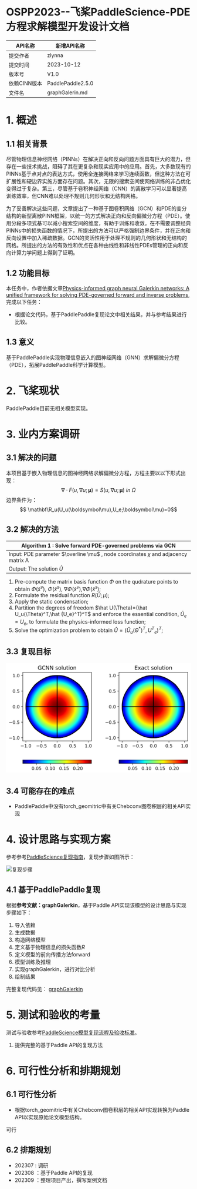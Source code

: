 # OSPP2023--飞桨PaddleScience-PDE方程求解模型开发设计文档
| API名称 | 新增API名称 |
| --- | --- |
| 提交作者 | zlynna |
| 提交时间 | 2023-10-12 |
| 版本号 | V1.0 |
| 依赖CINN版本 | PaddlePaddle2.5.0 |
| 文件名 | graphGalerin.md |
# 1. 概述
## 1.1 相关背景
尽管物理信息神经网络（PINNs）在解决正向和反向问题方面具有巨大的潜力，但存在一些技术挑战，阻碍了其在更复杂和现实应用中的应用。首先，大多数现有的PINNs基于点对点的表达方式，使用全连接网络来学习连续函数，但这种方法在可扩展性和硬边界实施方面存在问题。其次，无限的搜索空间使网络训练的非凸优化变得过于复杂。第三，尽管基于卷积神经网络（CNN）的离散学习可以显著提高训练效率，但CNN难以处理不规则几何形状和无结构网格。

为了妥善解决这些问题，文章提出了一种基于图卷积网络（GCN）和PDE的变分结构的新型离散PINN框架，以统一的方式解决正向和反向偏微分方程（PDE）。使用分段多项式基可以减小搜索空间的维度，有助于训练和收敛。在不需要调整经典PINNs中的损失函数的情况下，所提出的方法可以严格强制边界条件，并在正向和反向设置中加入稀疏数据。GCN的灵活性用于处理不规则的几何形状和无结构的网格。所提出的方法的有效性和优点在各种由线性和非线性PDEs管理的正向和反向计算力学问题上得到了证明。
## 1.2 功能目标
本任务中，作者依据文章[Physics-informed graph neural Galerkin networks: A unified framework for solving PDE-governed forward and inverse problems](https://www.sciencedirect.com/science/article/pii/S0045782521007076),完成以下任务：
- 根据论文代码，基于PaddlePaddle复现论文中相关结果，并与参考结果进行比较。
## 1.3 意义
基于PaddlePaddle实现物理信息嵌入的图神经网络（GNN）求解偏微分方程（PDE），拓展PaddlePaddle科学计算模型。
# 2. 飞桨现状
PaddlePaddle目前无相关模型实现。
# 3. 业内方案调研
## 3.1 解决的问题
本项目基于嵌入物理信息的图神经网络求解偏微分方程，方程主要以以下形式出现：
$$ \nabla \cdot F(u, \nabla u; \boldsymbol\mu) = S(u, \nabla u; \boldsymbol\mu) \: in \:  \Omega $$
边界条件为：
$$ \mathbf\R_u(U_u(\boldsymbol\mu),U_e;\boldsymbol\mu)=0$$
## 3.2 解决的方法
| Algorithm 1 : Solve forward PDE-governed problems via GCN|
| ------|
|Input: PDE parameter $\overline \mu$ , node coordinates $\chi$ and adjacency matrix A|
|Output: The solution $\hat U$|
1. Pre-compute the matrix basis function $\Phi$ on the qudrature points to obtain $\Phi(\widetilde x^v)$, $\Phi(\widetilde x^s)$, $\nabla \Phi(\widetilde x^v)$,$\nabla \Phi(\widetilde x^s)$;
2. Formulate the residual function $R(\widetilde U;\mu)$;
3. Apply the static condensation;
4. Partition the degrees of freedom $\hat U(\Theta)=(\hat U_u(\Theta)^T,\hat {U_e}^T)^T$ and enforce the essential condition, $\hat U_e=U_e$, to formulate the physics-informed loss function;
5. Solve the optimization problem to obtain $\hat U=(\hat U_u(\Theta^*)^T,{U^T}_e)^T$;
## 3.3 复现目标
![result1](figs/fig1.png)
## 3.4 可能存在的难点
- PaddlePaddle中没有torch_geomitric中有关Chebconv图卷积层的相关API实现
# 4. 设计思路与实现方案
参考参考[PaddleScience复现指南](https://paddlescience-docs.readthedocs.io/zh/latest/zh/reproduction/#2)，复现步骤如图所示：

![复现步骤](https://paddlescience-docs.readthedocs.io/zh/latest/images/overview/reproduction_process.png)
## 4.1 基于PaddlePaddle复现
根据**参考文献：graphGalerkin**，基于Paddle API实现该模型的设计思路与实现步骤如下：
1. 导入依赖
2. 生成数据
3. 构造网络模型
5. 定义基于物理信息的损失函数$R$
6. 定义模型的前向传播方法forward
7. 模型训练及推理
8. 实现graphGalerkin，进行对比分析
9. 绘制结果


完整复现代码见：
[graphGalerkin](https://aistudio.baidu.com/projectdetail/6625305)

# 5. 测试和验收的考量
测试与验收参考[PaddleScience模型复现流程及验收标准](https://paddlescience-docs.readthedocs.io/zh/latest/zh/reproduction/)。

1. 提供完整的基于Paddle API的复现方法
# 6. 可行性分析和排期规划

## 6.1 可行性分析

- 根据torch_geomitric中有关Chebconv图卷积层的相关API实现转换为Paddle API以实现原始论文模型结构。

可行

## 6.2 排期规划

- 202307 : 调研
- 202308 ：基于Paddle API的复现
- 202309 ：整理项目产出，撰写案例文档